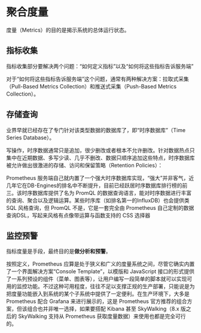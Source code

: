 # 聚合度量
度量（Metrics）的目的是揭示系统的总体运行状态。

## 指标收集
指标收集部分要解决两个问题：“如何定义指标”以及“如何将这些指标告诉服务端”

对于“如何将这些指标告诉服务端”这个问题，通常有两种解决方案：拉取式采集（Pull-Based Metrics Collection）和推送式采集（Push-Based Metrics Collection）。

## 存储查询
业界早就已经存在了专门针对该类型数据的数据库了，即“时序数据库”（Time Series Database）。

写操作，时序数据通常只是追加，很少删改或者根本不允许删改。针对数据热点只集中在近期数据、多写少读、几乎不删改、数据只顺序追加这些特点，时序数据库被允许做出很激进的存储、访问和保留策略（Retention Policies）：

Prometheus 服务端自己就内置了一个强大时序数据库实现，“强大”并非客气，近几年它在DB-Engines的排名中不断提升，目前已经跃居时序数据库排行榜的前三。该时序数据库提供了名为 PromQL 的数据查询语言，能对时序数据进行丰富的查询、聚合以及逻辑运算。某些时序库（如排名第一的InfluxDB）也会提供类 SQL 风格查询，但 PromQL 不是，它是一套完全由 Prometheus 自己定制的数据查询DSL，写起来风格有点像带运算与函数支持的 CSS 选择器

## 监控预警
指标度量是手段，最终目的是**做分析和预警**。

按照定义，Prometheus 应算是处于狭义和广义的度量系统之间，尽管它确实内置了一个界面解决方案“Console Template”，以模版和 JavaScript 接口的形式提供了一系列预设的组件（菜单、图表等），让用户编写一段简单的脚本就可以实现可用的监控功能。不过这种可用程度，往往不足以支撑正规的生产部署，只能说是为把度量功能嵌入到系统的某个子系统中提供了一定便利。在生产环境下，大多是 Prometheus 配合 Grafana 来进行展示的，这是 Prometheus 官方推荐的组合方案，但该组合也并非唯一选择，如果要搭配 Kibana 甚至 SkyWalking（8.x 版之后的 SkyWalking 支持从 Prometheus 获取度量数据）来使用也都是完全可行的。

